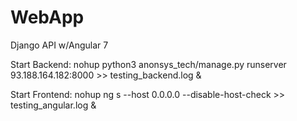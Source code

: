 # WebApp
Django API w/Angular 7

Start Backend: nohup python3 anonsys_tech/manage.py runserver 93.188.164.182:8000 >> testing_backend.log &

Start Frontend: nohup ng s --host 0.0.0.0 --disable-host-check >> testing_angular.log &
